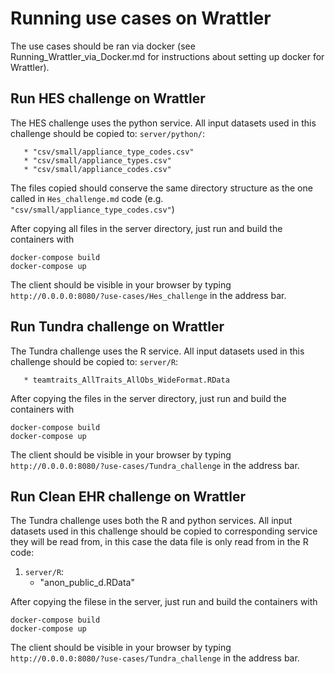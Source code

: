 # Running use cases on Wrattler

The use cases should be ran via docker (see Running_Wrattler_via_Docker.md for instructions about setting up docker for Wrattler).


  ## Run HES challenge on Wrattler

The HES challenge uses the python service. All input datasets used in this challenge should be copied to: `server/python/`:
    
       * "csv/small/appliance_type_codes.csv"
       * "csv/small/appliance_types.csv"
       * "csv/small/appliance_codes.csv"

The files copied  should conserve the same directory structure as the one called in `Hes_challenge.md` code (e.g. `"csv/small/appliance_type_codes.csv"`)

After copying all files in the server directory, just run and build the containers with
```
docker-compose build
docker-compose up
``` 

The client should be visible in your browser by typing ```http://0.0.0.0:8080/?use-cases/Hes_challenge``` in the address bar.

## Run Tundra challenge on Wrattler

The Tundra challenge uses the R service. All input datasets used in this challenge should be copied to: `server/R`:
    
       * teamtraits_AllTraits_AllObs_WideFormat.RData
       

After copying the files in the server directory, just run and build the containers with
```
docker-compose build
docker-compose up
``` 

The client should be visible in your browser by typing ```http://0.0.0.0:8080/?use-cases/Tundra_challenge``` in the address bar.

## Run Clean EHR challenge on Wrattler

The Tundra challenge uses both the R and python services. All input datasets used in this challenge should be copied to corresponding service they
will be read from, in this case the data file is only read from in the R code:
 
 
 
 1. `server/R`:
    *  "anon_public_d.RData"
  
 
After copying the filese in the server, just run and build the containers with
```
docker-compose build
docker-compose up
``` 

The client should be visible in your browser by typing ```http://0.0.0.0:8080/?use-cases/Tundra_challenge``` in the address bar.